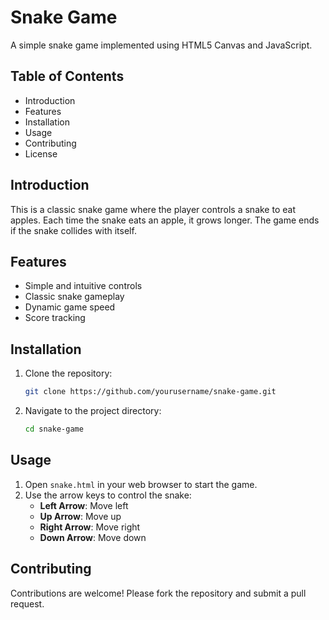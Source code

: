 # Snake Game

A simple snake game implemented using HTML5 Canvas and JavaScript.

## Table of Contents
- Introduction
- Features
- Installation
- Usage
- Contributing
- License

## Introduction
This is a classic snake game where the player controls a snake to eat apples. Each time the snake eats an apple, it grows longer. The game ends if the snake collides with itself.

## Features
- Simple and intuitive controls
- Classic snake gameplay
- Dynamic game speed
- Score tracking

## Installation
1. Clone the repository:
    ```bash
    git clone https://github.com/yourusername/snake-game.git
    ```
2. Navigate to the project directory:
    ```bash
    cd snake-game
    ```

## Usage
1. Open `snake.html` in your web browser to start the game.
2. Use the arrow keys to control the snake:
    - **Left Arrow**: Move left
    - **Up Arrow**: Move up
    - **Right Arrow**: Move right
    - **Down Arrow**: Move down

## Contributing
Contributions are welcome! Please fork the repository and submit a pull request.


